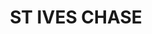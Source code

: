 ---
lastmod: '2025-04-06T06:05:20+00:00'
latitude: -33.723693
layout: suburb
longitude: 151.16729
postcode: '2075'
state: NSW
title: ST IVES CHASE
url: /nsw/st-ives-chase/
---